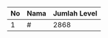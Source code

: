 | No | Nama            | Jumlah Level |
|----|-----------------|--------------|
| 1  | #    |    2868        |

